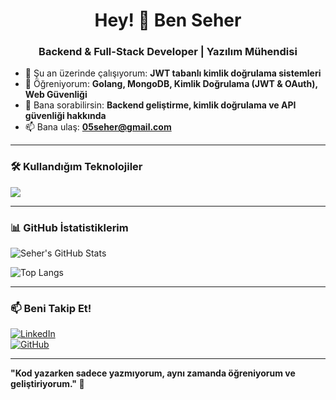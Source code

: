 <h1 align="center">Hey! 👋 Ben Seher</h1>  
<h3 align="center">Backend & Full-Stack Developer | Yazılım Mühendisi</h3>

- 🔭 Şu an üzerinde çalışıyorum: **JWT tabanlı kimlik doğrulama sistemleri**  
- 🌱 Öğreniyorum: **Golang, MongoDB, Kimlik Doğrulama (JWT & OAuth), Web Güvenliği**  
- 💬 Bana sorabilirsin: **Backend geliştirme, kimlik doğrulama ve API güvenliği hakkında**  
- 📫 Bana ulaş: **[05seher@gmail.com](mailto:05seher@gmail.com)**  

---

### 🛠️ Kullandığım Teknolojiler  
<img src="https://skillicons.dev/icons?i=go,mongodb,docker,git,linux,flutter,mssql,react-native" />

---

### 📊 GitHub İstatistiklerim  
![Seher's GitHub Stats](https://github-readme-stats.vercel.app/api?username=seheraksam&show_icons=true&theme=radical)  

![Top Langs](https://github-readme-stats.vercel.app/api/top-langs/?username=seheraksam&layout=compact&theme=radical)  

---

### 📫 Beni Takip Et!  
[![LinkedIn](https://img.shields.io/badge/-LinkedIn-0077B5?style=flat-square&logo=linkedin&logoColor=white)](https://www.linkedin.com/in/seheraksam/)  
[![GitHub](https://img.shields.io/badge/-GitHub-181717?style=flat-square&logo=github&logoColor=white)](https://github.com/seheraksam) 

---

**"Kod yazarken sadece yazmıyorum, aynı zamanda öğreniyorum ve geliştiriyorum." 🚀**  
